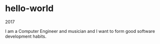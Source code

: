 # hello-world
2017

I am a Computer Engineer and musician and I want to form good software development habits.
